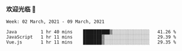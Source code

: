 ### 欢迎光临 👋

<!--
**lianganqing/lianganqing** is a ✨ _special_ ✨ repository because its `README.md` (this file) appears on your GitHub profile.

Here are some ideas to get you started:

- 🔭 I’m currently working on ...
- 🌱 I’m currently learning ...
- 👯 I’m looking to collaborate on ...
- 🤔 I’m looking for help with ...
- 💬 Ask me about ...
- 📫 How to reach me: ...
- 😄 Pronouns: ...
- ⚡ Fun fact: ...
-->
<!--START_SECTION:waka-->
```text
Week: 02 March, 2021 - 09 March, 2021

Java         1 hr 40 mins    ██████████▒░░░░░░░░░░░░░░   41.26 % 
JavaScript   1 hr 11 mins    ███████▒░░░░░░░░░░░░░░░░░   29.39 % 
Vue.js       1 hr 11 mins    ███████▒░░░░░░░░░░░░░░░░░   29.35 % 
```
<!--END_SECTION:waka-->
